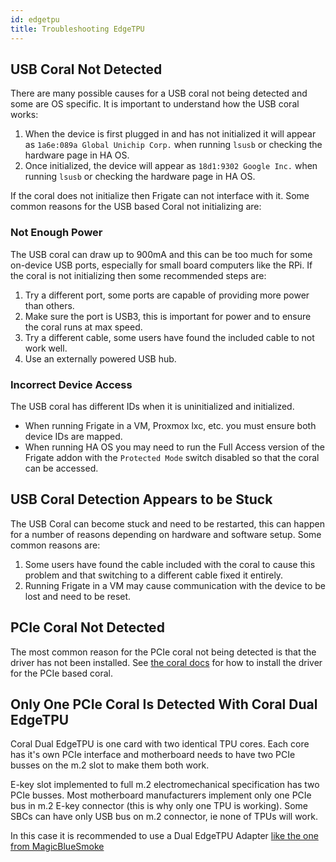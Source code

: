 ```yaml
---
id: edgetpu
title: Troubleshooting EdgeTPU
---
```


## USB Coral Not Detected

There are many possible causes for a USB coral not being detected and some are OS specific. It is important to understand how the USB coral works:

1. When the device is first plugged in and has not initialized it will appear as `1a6e:089a Global Unichip Corp.` when running `lsusb` or checking the hardware page in HA OS.
2. Once initialized, the device will appear as `18d1:9302 Google Inc.` when running `lsusb` or checking the hardware page in HA OS.

If the coral does not initialize then Frigate can not interface with it. Some common reasons for the USB based Coral not initializing are:

### Not Enough Power

The USB coral can draw up to 900mA and this can be too much for some on-device USB ports, especially for small board computers like the RPi. If the coral is not initializing then some recommended steps are:

1. Try a different port, some ports are capable of providing more power than others.
2. Make sure the port is USB3, this is important for power and to ensure the coral runs at max speed.
3. Try a different cable, some users have found the included cable to not work well.
4. Use an externally powered USB hub.

### Incorrect Device Access

The USB coral has different IDs when it is uninitialized and initialized.

- When running Frigate in a VM, Proxmox lxc, etc. you must ensure both device IDs are mapped.
- When running HA OS you may need to run the Full Access version of the Frigate addon with the `Protected Mode` switch disabled so that the coral can be accessed.

## USB Coral Detection Appears to be Stuck

The USB Coral can become stuck and need to be restarted, this can happen for a number of reasons depending on hardware and software setup. Some common reasons are:

1. Some users have found the cable included with the coral to cause this problem and that switching to a different cable fixed it entirely.
2. Running Frigate in a VM may cause communication with the device to be lost and need to be reset.

## PCIe Coral Not Detected

The most common reason for the PCIe coral not being detected is that the driver has not been installed. See [the coral docs](https://coral.ai/docs/m2/get-started/#2-install-the-pcie-driver-and-edge-tpu-runtime) for how to install the driver for the PCIe based coral.

## Only One PCIe Coral Is Detected With Coral Dual EdgeTPU

Coral Dual EdgeTPU is one card with two identical TPU cores. Each core has it's own PCIe interface and motherboard needs to have two PCIe busses on the m.2 slot to make them both work.

E-key slot implemented to full m.2 electromechanical specification has two PCIe busses. Most motherboard manufacturers implement only one PCIe bus in m.2 E-key connector (this is why only one TPU is working). Some SBCs can have only USB bus on m.2 connector, ie none of TPUs will work.

In this case it is recommended to use a Dual EdgeTPU Adapter [like the one from MagicBlueSmoke](https://github.com/magic-blue-smoke/Dual-Edge-TPU-Adapter)
